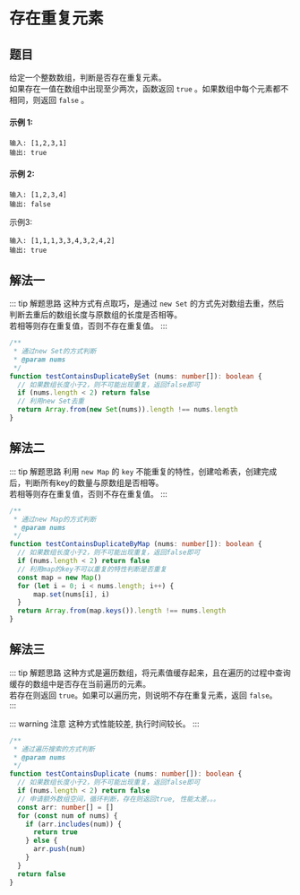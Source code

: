 # 存在重复元素

## 题目
给定一个整数数组，判断是否存在重复元素。<br>
如果存在一值在数组中出现至少两次，函数返回 `true` 。如果数组中每个元素都不相同，则返回 `false` 。


#### 示例 1:
```
输入: [1,2,3,1]
输出: true
```

#### 示例 2:
```
输入: [1,2,3,4]
输出: false
```

示例3:
```
输入: [1,1,1,3,3,4,3,2,4,2]
输出: true
```

## 解法一
::: tip 解题思路
这种方式有点取巧，是通过 `new Set` 的方式先对数组去重，然后判断去重后的数组长度与原数组的长度是否相等。<br>
若相等则存在重复值，否则不存在重复值。
:::

```ts
/**
 * 通过new Set的方式判断
 * @param nums
 */
function testContainsDuplicateBySet (nums: number[]): boolean {
  // 如果数组长度小于2，则不可能出现重复，返回false即可
  if (nums.length < 2) return false
  // 利用new Set去重
  return Array.from(new Set(nums)).length !== nums.length
}
```

## 解法二
::: tip 解题思路
利用 `new Map` 的 `key` 不能重复的特性，创建哈希表，创建完成后，判断所有key的数量与原数组是否相等。<br>
若相等则存在重复值，否则不存在重复值。
:::

```ts
/**
 * 通过new Map的方式判断
 * @param nums
 */
function testContainsDuplicateByMap (nums: number[]): boolean {
  // 如果数组长度小于2，则不可能出现重复，返回false即可
  if (nums.length < 2) return false
  // 利用map的key不可以重复的特性判断是否重复
  const map = new Map()
  for (let i = 0; i < nums.length; i++) {
      map.set(nums[i], i)
  }
  return Array.from(map.keys()).length !== nums.length
}
```

## 解法三
::: tip 解题思路
这种方式是遍历数组，将元素值缓存起来，且在遍历的过程中查询缓存的数组中是否存在当前遍历的元素。<br>
若存在则返回 `true`。如果可以遍历完，则说明不存在重复元素，返回 `false`。<br>
:::

::: warning 注意
这种方式性能较差, 执行时间较长。
:::

```ts
/**
 * 通过遍历搜索的方式判断
 * @param nums
 */
function testContainsDuplicate (nums: number[]): boolean {
  // 如果数组长度小于2，则不可能出现重复，返回false即可
  if (nums.length < 2) return false
  // 申请额外数组空间，循环判断，存在则返回true, 性能太差。。。
  const arr: number[] = []
  for (const num of nums) {
    if (arr.includes(num)) {
      return true
    } else {
      arr.push(num)
    }
  }
  return false
}
```
